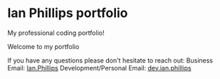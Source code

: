 # Ian Phillips  portfolio
My professional coding portfolio!

Welcome to my portfolio

If you have any questions please don't hesitate to reach out:
Business Email: [Ian.Phillips](bus.ianphillips@gmail.com)
Development/Personal Email: [dev.ian.phillips](dev.phillipsian@gmail.com)
